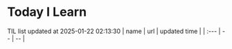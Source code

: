 # Today I Learn 
TIL list updated at 2025-01-22 02:13:30
| name | url | updated time |
| :--- | -- | -- |
